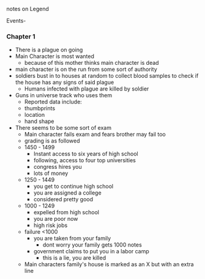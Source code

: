 notes on Legend

Events-

### Chapter 1
- There is a plague on going
- Main Character is most wanted
    - because of this mother thinks main character is dead
- main character is on the run from some sort of authority
- soldiers bust in to houses at random to collect blood samples to check if the house has any signs of said plague
    - Humans infected with plague are killed by soldier 
- Guns in universe track who uses them
    - Reported data include:
    - thumbprints
    - location
    - hand shape
- There seems to be some sort of exam
    - Main character fails exam and fears brother may fail too
    - grading is as followed
    - 1450 - 1499
        -  Instant access to six years of high school 
        - following, access to four top universities
        - congress hires you
        - lots of money
    - 1250 - 1449
        - you get to continue high school
        - you are assigned a college
        - considered pretty good
    - 1000 - 1249
        - expelled from high school
        - you are poor now
        - high risk jobs
    - failure <1000
        - you are taken from your family
            - dont worry your family gets 1000 notes
        - government claims to put you in a labor camp
            - this is a lie, you are killed
    - Main characters family's house is marked as an X but with an extra line
